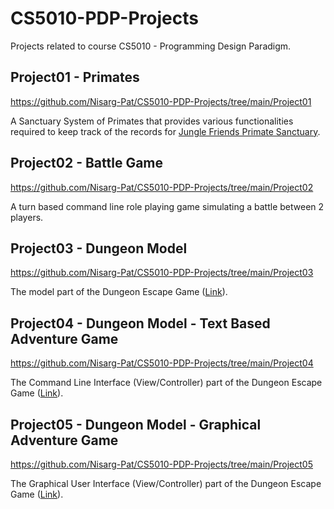 # CS5010-PDP-Projects
Projects related to course CS5010 - Programming Design Paradigm.

## Project01 - Primates
https://github.com/Nisarg-Pat/CS5010-PDP-Projects/tree/main/Project01

A Sanctuary System of Primates that provides various functionalities required to keep track of the records for [Jungle Friends Primate Sanctuary](https://www.junglefriends.org/monkeys/).

## Project02 - Battle Game
https://github.com/Nisarg-Pat/CS5010-PDP-Projects/tree/main/Project02

A turn based command line role playing game simulating a battle between 2 players.

## Project03 - Dungeon Model
https://github.com/Nisarg-Pat/CS5010-PDP-Projects/tree/main/Project03

The model part of the Dungeon Escape Game ([Link](https://github.com/Nisarg-Pat/Dungeon-Escape)).

## Project04 - Dungeon Model - Text Based Adventure Game
https://github.com/Nisarg-Pat/CS5010-PDP-Projects/tree/main/Project04

The Command Line Interface (View/Controller) part of the Dungeon Escape Game ([Link](https://github.com/Nisarg-Pat/Dungeon-Escape)).

## Project05 - Dungeon Model - Graphical Adventure Game
https://github.com/Nisarg-Pat/CS5010-PDP-Projects/tree/main/Project05

The Graphical User Interface (View/Controller) part of the Dungeon Escape Game ([Link](https://github.com/Nisarg-Pat/Dungeon-Escape)).